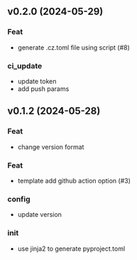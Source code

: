 ## v0.2.0 (2024-05-29)

### Feat

- generate .cz.toml file using script (#8)

### ci_update

- update token
- add push params

## v0.1.2 (2024-05-28)

### Feat

- change version format

### Feat

- template add github action option (#3)

### config

- update version

### init

- use jinja2 to generate pyproject.toml
